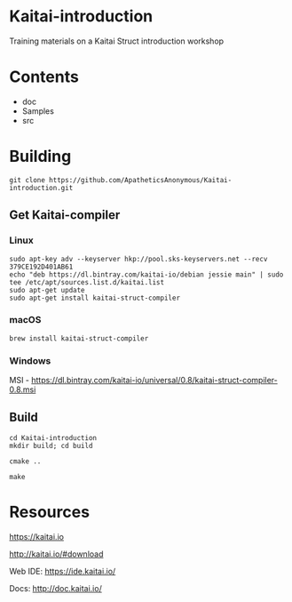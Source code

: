 # Kaitai-introduction
Training materials on a Kaitai Struct introduction workshop

# Contents

* doc
* Samples
* src

# Building
```
git clone https://github.com/ApatheticsAnonymous/Kaitai-introduction.git
```

## Get Kaitai-compiler

### Linux

```
sudo apt-key adv --keyserver hkp://pool.sks-keyservers.net --recv 379CE192D401AB61
echo "deb https://dl.bintray.com/kaitai-io/debian jessie main" | sudo tee /etc/apt/sources.list.d/kaitai.list
sudo apt-get update
sudo apt-get install kaitai-struct-compiler
```

### macOS
```
brew install kaitai-struct-compiler
```

### Windows
MSI - https://dl.bintray.com/kaitai-io/universal/0.8/kaitai-struct-compiler-0.8.msi

## Build
```
cd Kaitai-introduction
mkdir build; cd build
```
```
cmake ..

make
```



# Resources

https://kaitai.io

http://kaitai.io/#download

Web IDE: https://ide.kaitai.io/

Docs: http://doc.kaitai.io/